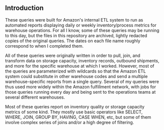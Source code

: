 ## Introduction
These queries were built for Amazon's internal ETL system to run as automated reports displaying daily or weekly inventory/process metrics for warehouse operations.  For all I know, some of these queries may be running to this day, but the files in this repository are archived, lightly redacted copies of the original queries.  The dates on each file name roughly correspond to when I completed them.

All of these queries were originally written in order to pull, join, and transform data on storage capacity, inventory records, outbound shipments, and more for the specific warehouse at which I worked.  However, most of the queries are parameterized with wildcards so that the Amazon ETL system could substitute in other warehouse codes and send a multiple warehouse-specific reports from a single query.  Several of my queries were thus used more widely within the Amazon fulfillment network, with jobs for those queries running every day and being sent to the operations teams at several different warehouses.

Most of these queries report on inventory quality or storage capacity metrics of some kind.  They mostly use basic operators like SELECT, WHERE, JOIN, GROUP BY, HAVING, CASE WHEN, etc, but some of them involve complex series of joins and/or a high degree of filtering.   
